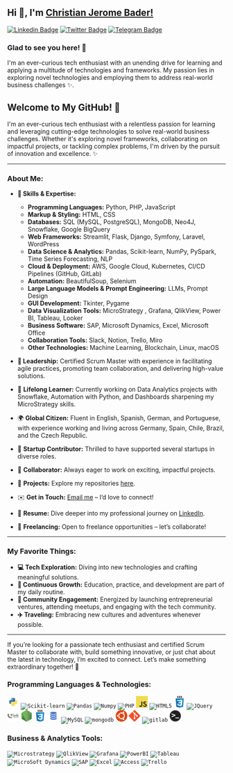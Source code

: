 ## Hi 👋, I'm [Christian Jerome Bader!](https://github.com/jeromebader/)

[![Linkedin Badge](https://img.shields.io/badge/-LinkedIn-0e76a8?style=flat-square&logo=Linkedin&logoColor=white)](https://www.linkedin.com/in/christian-jerome-bader/)
[![Twitter Badge](https://img.shields.io/badge/-Twitter-00acee?style=flat-square&logo=Twitter&logoColor=white)](https://twitter.com/Christian_Jero)
[![Telegram Badge](https://img.shields.io/badge/-Telegram-0088cc?style=flat-square&logo=Telegram&logoColor=white)](https://t.me/CJBader)

### Glad to see you here! 🎉  
I'm an ever-curious tech enthusiast with an unending drive for learning and applying a multitude of technologies and frameworks. My passion lies in exploring novel technologies and employing them to address real-world business challenges ✨.

## Welcome to My GitHub! 🎉  
I'm an ever-curious tech enthusiast with a relentless passion for learning and leveraging cutting-edge technologies to solve real-world business challenges. Whether it's exploring novel frameworks, collaborating on impactful projects, or tackling complex problems, I'm driven by the pursuit of innovation and excellence. ✨

---

### About Me:
- **🔧 Skills & Expertise:**
   - **Programming Languages:** Python, PHP, JavaScript  
   - **Markup & Styling:** HTML, CSS  
   - **Databases:** SQL (MySQL, PostgreSQL), MongoDB, Neo4J, Snowflake, Google BigQuery  
   - **Web Frameworks:** Streamlit, Flask, Django,  Symfony, Laravel, WordPress  
   - **Data Science & Analytics:** Pandas, Scikit-learn, NumPy, PySpark, Time Series Forecasting, NLP  
   - **Cloud & Deployment:** AWS, Google Cloud, Kubernetes, CI/CD Pipelines (GitHub, GitLab)  
   - **Automation:** BeautifulSoup, Selenium  
   - **Large Language Models & Prompt Engineering:** LLMs, Prompt Design  
   - **GUI Development:** Tkinter, Pygame  
   - **Data Visualization Tools:** MicroStrategy , Grafana, QlikView, Power BI, Tableau, Looker
   - **Business Software:** SAP, Microsoft Dynamics, Excel, Microsoft Office  
   - **Collaboration Tools:** Slack, Notion, Trello, Miro  
   - **Other Technologies:** Machine Learning, Blockchain, Linux, macOS  

- **🎯 Leadership:** Certified Scrum Master with experience in facilitating agile practices, promoting team collaboration, and delivering high-value solutions.  
- 🚀 **Lifelong Learner:** Currently working on Data Analytics projects with Snowflake, Automation with Python, and Dashboards sharpening my MicroStrategy skills.  
- 🌍 **Global Citizen:** Fluent in English, Spanish, German, and Portuguese, with experience working and living across Germany, Spain, Chile, Brazil, and the Czech Republic.  
- 🌱 **Startup Contributor:** Thrilled to have supported several startups in diverse roles.  
- 👯 **Collaborator:** Always eager to work on exciting, impactful projects.  
- 📂 **Projects:** Explore my repositories [here](https://github.com/jeromebader?tab=repositories).  
- ✉️ **Get in Touch:** [Email me](mailto:jerome.bader@gmail.com) – I’d love to connect!  
- 📝 **Resume:** Dive deeper into my professional journey on [LinkedIn](https://www.linkedin.com/in/christian-jerome-bader/).  
- 🔭 **Freelancing:** Open to freelance opportunities – let’s collaborate!  

---

### My Favorite Things:
- **💻 Tech Exploration:** Diving into new technologies and crafting meaningful solutions.  
- **🧠 Continuous Growth:** Education, practice, and development are part of my daily routine.  
- **🍕 Community Engagement:** Energized by launching entrepreneurial ventures, attending meetups, and engaging with the tech community.  
- **✈️ Traveling:** Embracing new cultures and adventures whenever possible.  

---

If you’re looking for a passionate tech enthusiast and certified Scrum Master to collaborate with, build something innovative, or just chat about the latest in technology, I’m excited to connect. Let’s make something extraordinary together! 🚀


### Programming Languages & Technologies:

<code><img height="27" src="https://raw.githubusercontent.com/github/explore/80688e429a7d4ef2fca1e82350fe8e3517d3494d/topics/python/python.png" alt="python"></code>
<code><img height="27" src="https://raw.githubusercontent.com/scikit-learn/scikit-learn/main/doc/logos/scikit-learn-logo.png" alt="Scikit-learn"></code>
<code><img height="27" src="https://encrypted-tbn0.gstatic.com/images?q=tbn:ANd9GcTkKmkBqviJKR3yCj5F251eRodlrKmubG6ey7pJMGGLMs2CF23gBT_4QevLGRVUjcSXSkQ&usqp=CAU" alt="Pandas"></code>
<code><img height="27" src="https://github.com/numpy/numpy/raw/main/branding/logo/primary/numpylogo.svg" alt="Numpy"></code>
<code><img height="27" src="https://upload.wikimedia.org/wikipedia/commons/thumb/2/27/PHP-logo.svg/121px-PHP-logo.svg.png" alt="PHP"></code>
<code><img height="27" src="https://raw.githubusercontent.com/github/explore/80688e429a7d4ef2fca1e82350fe8e3517d3494d/topics/javascript/javascript.png" alt="javascript"></code>
<code><img height="27" src="https://raw.githubusercontent.com/gist/tracend/3798496/raw/640a549782e952bdbe31fbb41f819fa96240de42/HTML5_SF.svg" alt="HTML5"></code>
<code><img height="27" src="https://raw.githubusercontent.com/github/explore/6c6508f34230f0ac0d49e847a326429eefbfc030/topics/css/css.png" alt="CSS"></code>
<code><img height="27" src="https://e7.pngegg.com/pngimages/265/442/png-clipart-jquery-ui-javascript-web-browser-pasargad-text-trademark-thumbnail.png" alt="JQuery"></code>
<code><img height="27" src="https://raw.githubusercontent.com/github/explore/80688e429a7d4ef2fca1e82350fe8e3517d3494d/topics/flask/flask.png" alt="FLASK"></code>
<code><img height="27" src="https://raw.githubusercontent.com/github/explore/80688e429a7d4ef2fca1e82350fe8e3517d3494d/topics/nodejs/nodejs.png" alt="nodejs"></code>
<code><img height="27" src="https://raw.githubusercontent.com/github/explore/6c6508f34230f0ac0d49e847a326429eefbfc030/topics/css/css.png" alt="CSS"></code>
<code><img height="27" src="https://raw.githubusercontent.com/github/explore/80688e429a7d4ef2fca1e82350fe8e3517d3494d/topics/sql/sql.png" alt="sql"></code>
<code><img height="27" src="https://www.pngfind.com/pngs/m/74-744138_mysql-logo-png-mysql-transparent-png.png" alt="MySQL"></code>
<code><img height="27" src="https://encrypted-tbn0.gstatic.com/images?q=tbn%3AANd9GcSTTzPAw-55ssm1Im594xYZ9eRQu2JylrkYLg&usqp=CAU" alt="mongodb"></code>
<code><img height="27" src="https://raw.githubusercontent.com/github/explore/80688e429a7d4ef2fca1e82350fe8e3517d3494d/topics/ubuntu/ubuntu.png" alt="Linux Ubuntu"></code>
<code><img height="27" src="https://raw.githubusercontent.com/devicons/devicon/master/icons/git/git-original.svg" alt="git"></code>
<code><img height="27" src="https://cdn.freebiesupply.com/logos/large/2x/gitlab-logo-png-transparent.png" alt="gitlab"></code>
<code><img height="27" src="https://raw.githubusercontent.com/github/explore/80688e429a7d4ef2fca1e82350fe8e3517d3494d/topics/terminal/terminal.png" alt="terminal"></code>


### Business & Analytics Tools:

<code><img height="27" src="https://21707327.fs1.hubspotusercontent-na1.net/hub/21707327/hubfs/MicroStrategy.png?width=928&name=MicroStrategy.png" alt="Microstrategy"></code>
<code><img height="27" src="https://w7.pngwing.com/pngs/370/530/png-transparent-round-green-and-white-logo-qlik-business-intelligence-software-dashboard-logo-others-miscellaneous-company-grass.png" alt="QlikView"></code>
<code><img height="27" src="https://upload.wikimedia.org/wikipedia/commons/thumb/a/a1/Grafana_logo.svg/800px-Grafana_logo.svg.png" alt="Grafana"></code>
<code><img height="27" src="https://upload.wikimedia.org/wikipedia/en/thumb/2/20/Power_BI_logo.svg/70px-Power_BI_logo.svg.png" alt="PowerBI"></code>
<code><img height="27" src="https://bsu-wpe-blogs.s3.amazonaws.com/wp-content/uploads/sites/38/2023/02/24133338/Tableau-Logo-1024x576.png" alt="Tableau"></code>
<code><img height="27" src="https://e7.pngegg.com/pngimages/351/968/png-clipart-logo-microsoft-dynamics-crm-microsoft-dynamics-erp-microsoft-dynamics-c5-dynamic-logo-text-logo.png" alt="MicroSoft Dynamics"></code>
<code><img height="27" src="https://pngset.com/images/sap-logo-text-word-label-symbol-transparent-png-2224614.png" alt="SAP"></code>
<code><img height="27" src="https://www.clipartmax.com/png/middle/115-1150991_microsoftexcel-logo-1-ms-excel-logo-transparent.png" alt="Excel"></code>
<code><img height="27" src="https://w7.pngwing.com/pngs/997/108/png-transparent-microsoft-access-microsoft-office-2013-microsoft-office-365-microsoft-text-rectangle-logo.png" alt="Access"></code>
<code><img height="27" src="https://toppng.com/uploads/preview/trello-logo-vector-11573941011bge3nswnhm.png" alt="Trello"></code>
